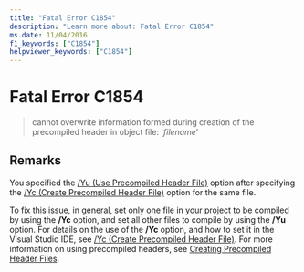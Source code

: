 ```yaml
---
title: "Fatal Error C1854"
description: "Learn more about: Fatal Error C1854"
ms.date: 11/04/2016
f1_keywords: ["C1854"]
helpviewer_keywords: ["C1854"]
---
```

# Fatal Error C1854

> cannot overwrite information formed during creation of the precompiled header in object file: '*filename*'

## Remarks

You specified the [/Yu (Use Precompiled Header File)](../../build/reference/yu-use-precompiled-header-file.md) option after specifying the [/Yc (Create Precompiled Header File)](../../build/reference/yc-create-precompiled-header-file.md) option for the same file.

To fix this issue, in general, set only one file in your project to be compiled by using the **/Yc** option, and set all other files to compile by using the **/Yu** option. For details on the use of the **/Yc** option, and how to set it in the Visual Studio IDE, see [/Yc (Create Precompiled Header File)](../../build/reference/yc-create-precompiled-header-file.md). For more information on using precompiled headers, see [Creating Precompiled Header Files](../../build/creating-precompiled-header-files.md).
